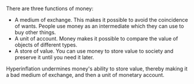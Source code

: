 There are three functions of money:

- A medium of exchange. This makes it possible to avoid the coincidence of wants. People use money as an intermediate which they can use to buy other things.
- A unit of account. Money makes it possible to compare the value of objects of different types.
- A store of value. You can use money to store value to society and preserve it until you need it later.

Hyperinflation undermines money's ability to store value, thereby making it a bad medium of exchange, and then a unit of monetary account. 